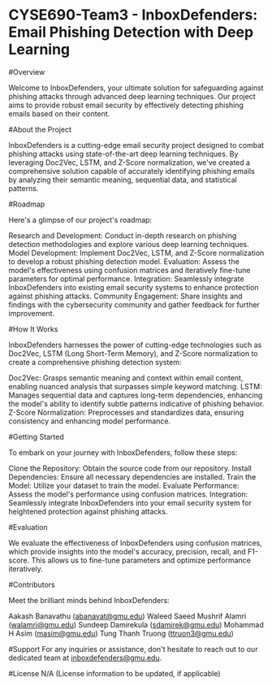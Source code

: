 # CYSE690-Team3 - InboxDefenders: Email Phishing Detection with Deep Learning

#Overview

Welcome to InboxDefenders, your ultimate solution for safeguarding against phishing attacks through advanced deep learning techniques. Our project aims to provide robust email security by effectively detecting phishing emails based on their content.

#About the Project

InboxDefenders is a cutting-edge email security project designed to combat phishing attacks using state-of-the-art deep learning techniques. By leveraging Doc2Vec, LSTM, and Z-Score normalization, we've created a comprehensive solution capable of accurately identifying phishing emails by analyzing their semantic meaning, sequential data, and statistical patterns.

#Roadmap

Here's a glimpse of our project's roadmap:

Research and Development: Conduct in-depth research on phishing detection methodologies and explore various deep learning techniques.
Model Development: Implement Doc2Vec, LSTM, and Z-Score normalization to develop a robust phishing detection model.
Evaluation: Assess the model's effectiveness using confusion matrices and iteratively fine-tune parameters for optimal performance.
Integration: Seamlessly integrate InboxDefenders into existing email security systems to enhance protection against phishing attacks.
Community Engagement: Share insights and findings with the cybersecurity community and gather feedback for further improvement.

#How It Works

InboxDefenders harnesses the power of cutting-edge technologies such as Doc2Vec, LSTM (Long Short-Term Memory), and Z-Score normalization to create a comprehensive phishing detection system:

Doc2Vec: Grasps semantic meaning and context within email content, enabling nuanced analysis that surpasses simple keyword matching.
LSTM: Manages sequential data and captures long-term dependencies, enhancing the model's ability to identify subtle patterns indicative of phishing behavior.
Z-Score Normalization: Preprocesses and standardizes data, ensuring consistency and enhancing model performance.

#Getting Started

To embark on your journey with InboxDefenders, follow these steps:

Clone the Repository: Obtain the source code from our repository.
Install Dependencies: Ensure all necessary dependencies are installed.
Train the Model: Utilize your dataset to train the model.
Evaluate Performance: Assess the model's performance using confusion matrices.
Integration: Seamlessly integrate InboxDefenders into your email security system for heightened protection against phishing attacks.

#Evaluation

We evaluate the effectiveness of InboxDefenders using confusion matrices, which provide insights into the model's accuracy, precision, recall, and F1-score. This allows us to fine-tune parameters and optimize performance iteratively.

#Contributors

Meet the brilliant minds behind InboxDefenders:

Aakash Banavathu (abanavat@gmu.edu)
Waleed Saeed Mushrif Alamri (walamri@gmu.edu)
Sundeep Damirekula (sdamirek@gmu.edu)
Mohammad H Asim (masim@gmu.edu)
Tung Thanh Truong (ttruon3@gmu.edu)

#Support
For any inquiries or assistance, don't hesitate to reach out to our dedicated team at inboxdefenders@gmu.edu.

#License
N/A (License information to be updated, if applicable)
